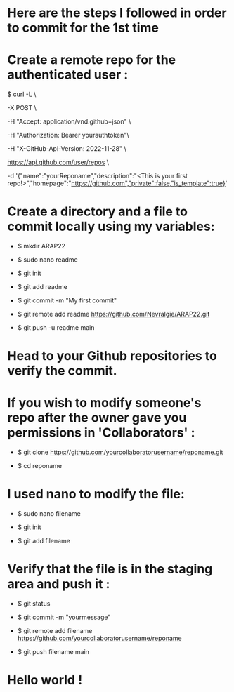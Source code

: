 # Here are the steps I followed in order to commit for the 1st time
# Create a remote repo for the authenticated user : 
$ curl -L \ 

  -X POST \ 

  -H "Accept: application/vnd.github+json" \ 

  -H "Authorization: Bearer yourauthtoken"\ 

  -H "X-GitHub-Api-Version: 2022-11-28" \ 

  https://api.github.com/user/repos \ 

  -d '{"name":"yourReponame","description":"<This is your first repo!>","homepage":"https://github.com","private":false,"is_template":true}'

# Create a directory and a file to commit locally using my variables:

- $ mkdir ARAP22

- $ sudo nano readme

- $ git init

- $ git add readme

- $ git commit -m "My first commit" 

- $ git remote add readme https://github.com/Nevralgie/ARAP22.git

- $ git push -u readme main

# Head to your Github repositories to verify the commit.

# If you wish to modify someone's repo after the owner gave you permissions in 'Collaborators' :

- $ git clone https://github.com/yourcollaboratorusername/reponame.git

- $ cd reponame

# I used nano to modify the file:

- $ sudo nano filename

- $ git init 

- $ git add filename

# Verify that the file is in the staging area and push it :

- $ git status   

- $ git commit -m "yourmessage" 

- $ git remote add filename https://github.com/yourcollaboratorusername/reponame

- $ git push filename main

# Hello world !
